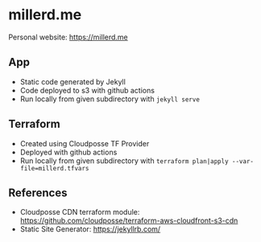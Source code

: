 # millerd.me

Personal website: https://millerd.me

## App
- Static code generated by Jekyll
- Code deployed to s3 with github actions
- Run locally from given subdirectory with `jekyll serve`

## Terraform
- Created using Cloudposse TF Provider
- Deployed with github actions
- Run locally from given subdirectory with `terraform plan|apply --var-file=millerd.tfvars`

## References
- Cloudposse CDN terraform module: https://github.com/cloudposse/terraform-aws-cloudfront-s3-cdn
- Static Site Generator: https://jekyllrb.com/

